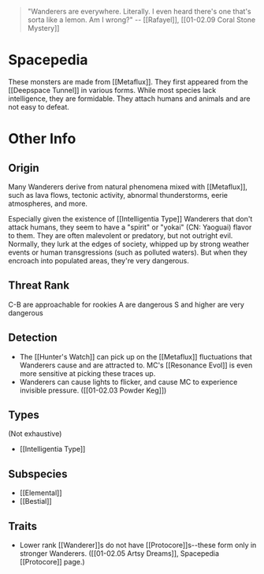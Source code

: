 > "Wanderers are everywhere. Literally. I even heard there's one that's sorta like a lemon. Am I wrong?" 
> -- [[Rafayel]], [[01-02.09 Coral Stone Mystery]]

# Spacepedia
These monsters are made from [[Metaflux]]. They first appeared from the [[Deepspace Tunnel]] in various forms. While most species lack intelligence, they are formidable. They attach humans and animals and are not easy to defeat.

# Other Info

## Origin
Many Wanderers derive from natural phenomena mixed with [[Metaflux]], such as lava flows, tectonic activity, abnormal thunderstorms, eerie atmospheres, and more.

Especially given the existence of [[Intelligentia Type]] Wanderers that don't attack humans, they seem to have a "spirit" or "yokai" (CN: Yaoguai) flavor to them. They are often malevolent or predatory, but not outright evil. Normally, they lurk at the edges of society, whipped up by strong weather events or human transgressions (such as polluted waters). But when they encroach into populated areas, they're very dangerous.

## Threat Rank
C-B are approachable for rookies
A are dangerous
S and higher are very dangerous

## Detection
* The [[Hunter's Watch]] can pick up on the [[Metaflux]] fluctuations that Wanderers cause and are attracted to. MC's [[Resonance Evol]] is even more sensitive at picking these traces up.
* Wanderers can cause lights to flicker, and cause MC to experience invisible pressure. ([[01-02.03 Powder Keg]])

## Types
(Not exhaustive)
* [[Intelligentia Type]]

## Subspecies
* [[Elemental]]
* [[Bestial]]

## Traits
* Lower rank [[Wanderer]]s do not have [[Protocore]]s--these form only in stronger Wanderers. ([[01-02.05 Artsy Dreams]], Spacepedia [[Protocore]] page.)